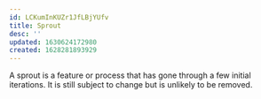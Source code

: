```yaml
---
id: LCKumInKUZr1JfLBjYUfv
title: Sprout
desc: ''
updated: 1630624172980
created: 1628281893929
---
```


A sprout is a feature or process that has gone through a few initial iterations. It is still subject to change but is unlikely to be removed.
